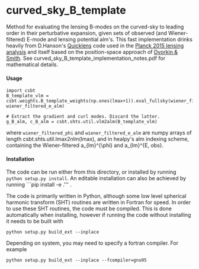 # curved_sky_B_template

Method for evaluating the lensing B-modes on the curved-sky to leading order in their perturbative expansion, given sets of observed (and Wiener-filtered) E-mode and lensing potential alm's. This fast implementation drinks heavily from D.Hanson's [Quicklens](https://github.com/dhanson/quicklens) code used in the [Planck 2015 lensing analysis](https://arxiv.org/pdf/1502.01591.pdf) and itself based on the position-space approach of [Dvorkin & Smith](https://arxiv.org/pdf/0812.1566.pdf). See curved_sky_B_template_implementation_notes.pdf for mathematical details.


#### Usage
```
import csbt
B_template_vlm = csbt.weights.B_template_weights(np.ones(lmax+1)).eval_fullsky(wiener_filtered_phi_alm, wiener_filtered_e_alm)

# Extract the gradient and curl modes. Discard the latter.
g_B_alm, c_B_alm = csbt.shts.util.vlm2alm(B_template_vlm)
```
where `wiener_filtered_phi` and `wiener_filtered_e_alm` are numpy arrays of length csbt.shts.util.lmax2nlm(lmax), and in healpy's alm indexing scheme, containing the Wiener-filtered a_{lm}^{\phi} and a_{lm}^{E, obs}.
#### Installation
The code can be run either from this directory, or installed by 
running ```python setup.py install```. An editable installation can also be achieved by running ```pip install -e .''' .

The code is primarily written in Python, although some low level 
spherical harmonic transform (SHT) routines are written in Fortran 
for speed. In order to use these SHT routines, the code must be 
compiled. This is done automatically when installing, however if 
running the code without installing it needs to be built with

```python setup.py build_ext --inplace```

Depending on system, you may need to specify a fortran compiler. 
For example

```python setup.py build_ext --inplace --fcompiler=gnu95```

